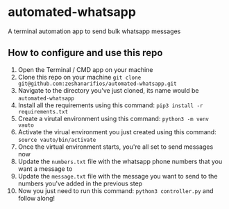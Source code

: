 # automated-whatsapp

A terminal automation app to send bulk whatsapp messages

## How to configure and use this repo

1. Open the Terminal / CMD app on your machine
2. Clone this repo on your machine `git clone git@github.com:zeshanarifios/automated-whatsapp.git`
3. Navigate to the directory you've just cloned, its name would be `automated-whatsapp`
4. Install all the requirements using this command: `pip3 install -r requirements.txt`
5. Create a virutal environment using this command: `python3 -m venv vauto`
6. Activate the virual environment you just created using this command: `source vauto/bin/activate`
7. Once the virtual environment starts, you're all set to send messages now
8. Update the `numbers.txt` file with the whatsapp phone numbers that you want a message to
9. Update the `message.txt` file with the message you want to send to the numbers you've added in the previous step
10. Now you just need to run this command: `python3 controller.py` and follow along!
